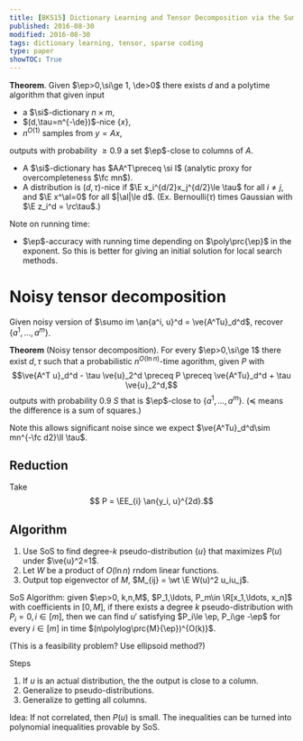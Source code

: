 ```yaml
---
title: [BKS15] Dictionary Learning and Tensor Decomposition via the Sum-of-Squares Method
published: 2016-08-30
modified: 2016-08-30
tags: dictionary learning, tensor, sparse coding
type: paper
showTOC: True
---
```


**Theorem**. Given $\ep>0,\si\ge 1, \de>0$ there exists $d$ and a polytime algorithm that given input 

* a $\si$-dictionary $n\times m$,
* $(d,\tau=n^{-\de})$-nice $\{x\}$, 
* $n^{O(1)}$ samples from $y=Ax$,

outputs with probability $\ge 0.9$ a set $\ep$-close to columns of $A$. 

* A $\si$-dictionary has $AA^T\preceq \si I$ (analytic proxy for overcompleteness $\fc mn$).
* A distribution is $(d,\tau)$-nice if $\E x_i^{d/2}x_j^{d/2}\le \tau$ for all $i\ne j$, and $\E x^\al=0$ for all $|\al|\le d$. (Ex. Bernoulli($\tau$) times Gaussian with $\E z_i^d = \rc\tau$.)

Note on running time:

* $\ep$-accuracy with running time depending on $\poly\prc{\ep}$ in the exponent. So this is better for giving an initial solution for local search methods.

# Noisy tensor decomposition

Given noisy version of $\sumo im \an{a^i, u}^d = \ve{A^Tu}_d^d$, recover $\{a^1,\ldots, a^m\}$.

**Theorem** (Noisy tensor decomposition). For every $\ep>0,\si\ge 1$ there exist $d,\tau$ such that a probabilistic $n^{O(\ln n)}$-time agorithm, given $P$ with 
$$\ve{A^T u}_d^d - \tau \ve{u}_2^d \preceq P \preceq \ve{A^Tu}_d^d + \tau \ve{u}_2^d,$$
outputs with probability 0.9 $S$ that is $\ep$-close to $\{a^1,\ldots, a^m\}$. ($\preceq$ means the difference is a sum of squares.)

Note this allows significant noise since we expect $\ve{A^Tu}_d^d\sim mn^{-\fc d2}\ll \tau$.

## Reduction

Take 
$$ P = \EE_{i} \an{y_i, u}^{2d}.$$

## Algorithm

1. Use SoS to find degree-$k$ pseudo-distribution $\{u\}$ that maximizes $P(u)$ under $\ve{u}^2=1$.
2. Let $W$ be a product of $O(\ln n)$ rndom linear functions.
3. Output top eigenvector of $M$, $M_{ij} = \wt \E W(u)^2 u_iu_j$.

SoS Algorithm: given $\ep>0, k,n,M$, $P_1,\ldots, P_m\in \R[x_1,\ldots, x_n]$ with coefficients in $[0,M]$, if there exists a degree $k$ pseudo-distribution with $P_i=0,i\in [m]$, then we can find $u'$ satisfying $P_i\le \ep, P_i\ge -\ep$ for every $i\in [m]$ in time $(n\polylog\prc{M}{\ep})^{O(k)}$. 

(This is a feasibility problem? Use ellipsoid method?)

Steps

1. If $u$ is an actual distribution, the the output is close to a column.
2. Generalize to pseudo-distributions.
3. Generalize to getting all columns.

Idea: If not correlated, then $P(u)$ is small. The inequalities can be turned into polynomial inequalities provable by SoS.
